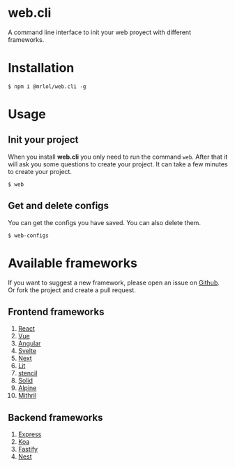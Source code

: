 # web.cli
A command line interface to init your web proyect with different frameworks.

# Installation
```
$ npm i @mrlol/web.cli -g
```
# Usage
## Init your project
When you install **web.cli** you only need to run the command `web`. After that it will ask you some questions to create your project. It can take a few minutes to create your project.
```
$ web
```
## Get and delete configs
You can get the configs you have saved. You can also delete them.
```
$ web-configs
```

# Available frameworks
If you want to suggest a new framework, please open an issue on [Github](https://github.com/MrlolDev/web.cli). Or fork the project and create a pull request.

## Frontend frameworks
1. [React](https://reactjs.org/)
2. [Vue](https://vuejs.org/)
3. [Angular](https://angular.io/)
4. [Svelte](https://svelte.dev/)
5. [Next](https://nextjs.org/)
6. [Lit](https://lit.dev/)
7. [stencil](https://stenciljs.com/)
8. [Solid](https://solid.dev/)
9. [Alpine](https://alpinejs.dev/)
10. [Mithril](https://mithril.js.org/)

## Backend frameworks
1. [Express](https://expressjs.com/)
2. [Koa](https://koajs.com/)
3. [Fastify](https://fastify.io/)
4. [Nest](https://nestjs.com/)

